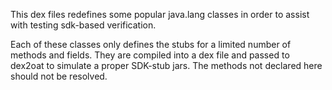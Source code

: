 This dex files redefines some popular java.lang classes in order to assist
with testing sdk-based verification.

Each of these classes only defines the stubs for a limited number of methods
and fields. They are compiled into a dex file and passed to dex2oat to simulate
a proper SDK-stub jars. The methods not declared here should not be resolved.
